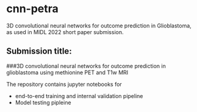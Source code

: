 # cnn-petra
3D convolutional neural networks for outcome prediction in Glioblastoma, as used in MIDL 2022 short paper submission.

## Submission title:
###3D convolutional neural networks for outcome prediction in glioblastoma using methionine PET and T1w MRI

The repository contains jupyter notebooks for
  * end-to-end training and internal validation pipeline
  * Model testing pipleine
  
